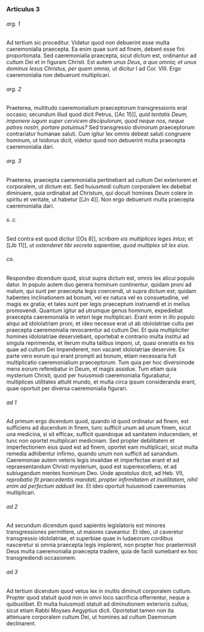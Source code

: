 ### Articulus 3

###### arg. 1
Ad tertium sic proceditur. Videtur quod non debuerint esse multa caeremonialia praecepta. Ea enim quae sunt ad finem, debent esse fini proportionata. Sed caeremonialia praecepta, sicut dictum est, ordinantur ad cultum Dei et in figuram Christi. Est autem *unus Deus, a quo omnia; et unus dominus Iesus Christus, per quem omnia*, ut dicitur I ad Cor. VIII. Ergo caeremonialia non debuerunt multiplicari.

###### arg. 2
Praeterea, multitudo caeremonialium praeceptorum transgressionis erat occasio; secundum illud quod dicit Petrus, [[Ac 15]], *quid tentatis Deum, imponere iugum super cervicem discipulorum, quod neque nos, neque patres nostri, portare potuimus?* Sed transgressio divinorum praeceptorum contrariatur humanae saluti. Cum igitur lex omnis debeat saluti congruere hominum, ut Isidorus dicit, videtur quod non debuerint multa praecepta caeremonialia dari.

###### arg. 3
Praeterea, praecepta caeremonialia pertinebant ad cultum Dei exteriorem et corporalem, ut dictum est. Sed huiusmodi cultum corporalem lex debebat diminuere, quia ordinabat ad Christum, qui docuit homines Deum colere in spiritu et veritate, ut habetur [[Jn 4]]. Non ergo debuerunt multa praecepta caeremonialia dari.

###### s. c.
Sed contra est quod dicitur [[Os 8]], *scribam eis multiplices leges intus*; et [[Jb 11]], ut *ostenderet tibi secreta sapientiae, quod multiplex sit lex eius*.

###### co.
Respondeo dicendum quod, sicut supra dictum est, omnis lex alicui populo datur. In populo autem duo genera hominum continentur, quidam proni ad malum, qui sunt per praecepta legis coercendi, ut supra dictum est; quidam habentes inclinationem ad bonum, vel ex natura vel ex consuetudine, vel magis ex gratia; et tales sunt per legis praeceptum instruendi et in melius promovendi. Quantum igitur ad utrumque genus hominum, expediebat praecepta caeremonialia in veteri lege multiplicari. Erant enim in illo populo aliqui ad idololatriam proni, et ideo necesse erat ut ab idololatriae cultu per praecepta caeremonialia revocarentur ad cultum Dei. Et quia multipliciter homines idololatriae deserviebant, oportebat e contrario multa institui ad singula reprimenda, et iterum multa talibus imponi, ut, quasi oneratis ex his quae ad cultum Dei impenderent, non vacaret idololatriae deservire. Ex parte vero eorum qui erant prompti ad bonum, etiam necessaria fuit multiplicatio caeremonialium praeceptorum. Tum quia per hoc diversimode mens eorum referebatur in Deum, et magis assidue. Tum etiam quia mysterium Christi, quod per huiusmodi caeremonialia figurabatur, multiplices utilitates attulit mundo, et multa circa ipsum consideranda erant, quae oportuit per diversa caeremonialia figurari.

###### ad 1
Ad primum ergo dicendum quod, quando id quod ordinatur ad finem, est sufficiens ad ducendum in finem, tunc sufficit unum ad unum finem, sicut una medicina, si sit efficax, sufficit quandoque ad sanitatem inducendam, et tunc non oportet multiplicari medicinam. Sed propter debilitatem et imperfectionem eius quod est ad finem, oportet eam multiplicari, sicut multa remedia adhibentur infirmo, quando unum non sufficit ad sanandum. Caeremoniae autem veteris legis invalidae et imperfectae erant et ad repraesentandum Christi mysterium, quod est superexcellens; et ad subiugandum mentes hominum Deo. Unde apostolus dicit, ad Heb. VII, *reprobatio fit praecedentis mandati, propter infirmitatem et inutilitatem, nihil enim ad perfectum adduxit lex*. Et ideo oportuit huiusmodi caeremonias multiplicari.

###### ad 2
Ad secundum dicendum quod sapientis legislatoris est minores transgressiones permittere, ut maiores caveantur. Et ideo, ut caveretur transgressio idololatriae, et superbiae quae in Iudaeorum cordibus nasceretur si omnia praecepta legis implerent, non propter hoc praetermisit Deus multa caeremonialia praecepta tradere, quia de facili sumebant ex hoc transgrediendi occasionem.

###### ad 3
Ad tertium dicendum quod vetus lex in multis diminuit corporalem cultum. Propter quod statuit quod non in omni loco sacrificia offerrentur, neque a quibuslibet. Et multa huiusmodi statuit ad diminutionem exterioris cultus; sicut etiam Rabbi Moyses Aegyptius dicit. Oportebat tamen non ita attenuare corporalem cultum Dei, ut homines ad cultum Daemonum declinarent.

